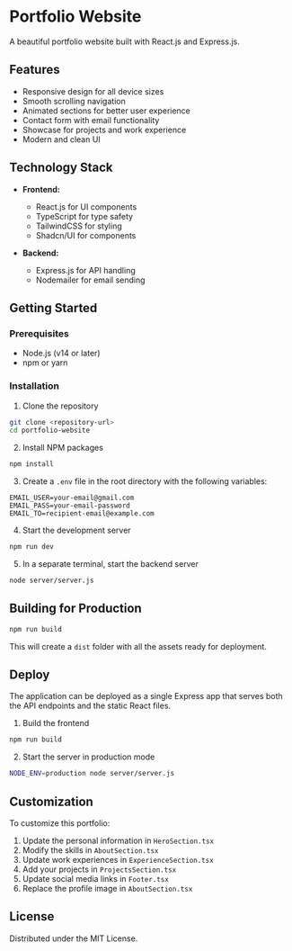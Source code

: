 
# Portfolio Website

A beautiful portfolio website built with React.js and Express.js.

## Features

- Responsive design for all device sizes
- Smooth scrolling navigation
- Animated sections for better user experience
- Contact form with email functionality
- Showcase for projects and work experience
- Modern and clean UI

## Technology Stack

- **Frontend:**
  - React.js for UI components
  - TypeScript for type safety
  - TailwindCSS for styling
  - Shadcn/UI for components

- **Backend:**
  - Express.js for API handling
  - Nodemailer for email sending

## Getting Started

### Prerequisites

- Node.js (v14 or later)
- npm or yarn

### Installation

1. Clone the repository
```sh
git clone <repository-url>
cd portfolio-website
```

2. Install NPM packages
```sh
npm install
```

3. Create a `.env` file in the root directory with the following variables:
```
EMAIL_USER=your-email@gmail.com
EMAIL_PASS=your-email-password
EMAIL_TO=recipient-email@example.com
```

4. Start the development server
```sh
npm run dev
```

5. In a separate terminal, start the backend server
```sh
node server/server.js
```

## Building for Production

```sh
npm run build
```

This will create a `dist` folder with all the assets ready for deployment.

## Deploy

The application can be deployed as a single Express app that serves both the API endpoints and the static React files.

1. Build the frontend
```sh
npm run build
```

2. Start the server in production mode
```sh
NODE_ENV=production node server/server.js
```

## Customization

To customize this portfolio:

1. Update the personal information in `HeroSection.tsx`
2. Modify the skills in `AboutSection.tsx`
3. Update work experiences in `ExperienceSection.tsx`
4. Add your projects in `ProjectsSection.tsx`
5. Update social media links in `Footer.tsx`
6. Replace the profile image in `AboutSection.tsx`

## License

Distributed under the MIT License.
#
